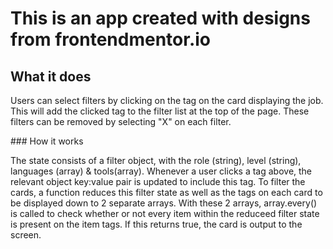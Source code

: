 # This is an app created with designs from frontendmentor.io

## What it does

Users can select filters by clicking on the tag on the card displaying the job. This will add the clicked tag to the filter list at the top of the page. These filters can be removed by selecting "X" on each filter.


### How it works

The state consists of a filter object, with the role (string), level (string), languages (array) & tools(array). Whenever a user clicks a tag above, the relevant object key:value pair is updated to include this tag. To filter the cards, a function reduces this filter state as well as the tags on each card to be displayed down to 2 separate arrays. With these 2 arrays, array.every() is called to check whether or not every item within the reduceed filter state is present on the item tags. If this returns true, the card is output to the screen.